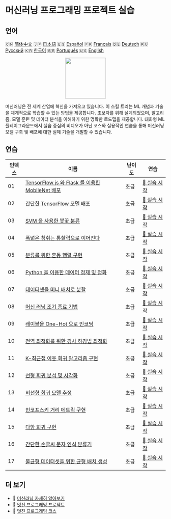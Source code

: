 # 머신러닝 프로그래밍 프로젝트 실습

## 언어

🇨🇳 [简体中文](README_zh.md) 🇯🇵 [日本語](README_ja.md) 🇪🇸 [Español](README_es.md) 🇫🇷 [Français](README_fr.md) 🇩🇪 [Deutsch](README_de.md) 🇷🇺 [Русский](README_ru.md) 🇰🇷 [한국어](README_ko.md) 🇧🇷 [Português](README_pt.md) 🇺🇸 [English](README.md) 

<div align="center">
<img width="128px" src="https://file.labex.io/path/1kXLbMH5geSl.png">
</div>

머신러닝은 전 세계 산업에 혁신을 가져오고 있습니다. 이 스킬 트리는 ML 개념과 기술을 체계적으로 학습할 수 있는 방법을 제공합니다. 초보자를 위해 설계되었으며, 알고리즘, 모델 훈련 및 데이터 분석을 이해하기 위한 명확한 로드맵을 제공합니다. 대화형 ML 플레이그라운드에서 실습 중심의 비디오가 아닌 코스와 실용적인 연습을 통해 머신러닝 모델 구축 및 배포에 대한 실제 기술을 개발할 수 있습니다.

## 연습

|   인덱스 | 이름                                                                                                                                   | 난이도   | 연습                                                                                                        |
|----------|----------------------------------------------------------------------------------------------------------------------------------------|----------|-------------------------------------------------------------------------------------------------------------|
|       01 | [TensorFlow.js 와 Flask 를 이용한 MobileNet 배포](https://labex.io/ko/courses/project-deploying-mobilenet-with-tensorflowjs-and-flask) | 초급     | [🚀 실습 시작](https://labex.io/ko/courses/project-deploying-mobilenet-with-tensorflowjs-and-flask)         |
|       02 | [간단한 TensorFlow 모델 배포](https://labex.io/ko/courses/project-deploying-a-simple-tensorflow-model)                                 | 초급     | [🚀 실습 시작](https://labex.io/ko/courses/project-deploying-a-simple-tensorflow-model)                     |
|       03 | [SVM 을 사용한 붓꽃 분류](https://labex.io/ko/courses/project-classifying-iris-using-svm)                                              | 초급     | [🚀 실습 시작](https://labex.io/ko/courses/project-classifying-iris-using-svm)                              |
|       04 | [폭넓은 청취는 통찰력으로 이어진다](https://labex.io/ko/courses/project-broad-listening-leads-to-insight)                              | 초급     | [🚀 실습 시작](https://labex.io/ko/courses/project-broad-listening-leads-to-insight)                        |
|       05 | [분류를 위한 혼동 행렬 구현](https://labex.io/ko/courses/project-create-confusion-matrix)                                              | 초급     | [🚀 실습 시작](https://labex.io/ko/courses/project-create-confusion-matrix)                                 |
|       06 | [Python 을 이용한 데이터 정제 및 정화](https://labex.io/ko/courses/project-csv-data-purification)                                      | 초급     | [🚀 실습 시작](https://labex.io/ko/courses/project-csv-data-purification)                                   |
|       07 | [데이터셋을 미니 배치로 분할](https://labex.io/ko/courses/project-divide-dataset-into-mini-batches)                                    | 초급     | [🚀 실습 시작](https://labex.io/ko/courses/project-divide-dataset-into-mini-batches)                        |
|       08 | [머신 러닝 조기 종료 기법](https://labex.io/ko/courses/project-early-stopping)                                                         | 초급     | [🚀 실습 시작](https://labex.io/ko/courses/project-early-stopping)                                          |
|       09 | [레이블을 One-Hot 으로 인코딩](https://labex.io/ko/courses/project-encoding-label-to-one-hot)                                          | 초급     | [🚀 실습 시작](https://labex.io/ko/courses/project-encoding-label-to-one-hot)                               |
|       10 | [전역 최적화를 위한 경사 하강법 최적화](https://labex.io/ko/courses/project-haste-makes-waste)                                         | 초급     | [🚀 실습 시작](https://labex.io/ko/courses/project-haste-makes-waste)                                       |
|       11 | [K-최근접 이웃 회귀 알고리즘 구현](https://labex.io/ko/courses/project-k-nearest-neighbors-regression-algorithm-implementation)        | 초급     | [🚀 실습 시작](https://labex.io/ko/courses/project-k-nearest-neighbors-regression-algorithm-implementation) |
|       12 | [선형 회귀 분석 및 시각화](https://labex.io/ko/courses/project-linear-regression-fitting-and-plotting)                                 | 초급     | [🚀 실습 시작](https://labex.io/ko/courses/project-linear-regression-fitting-and-plotting)                  |
|       13 | [비선형 회귀 모델 추정](https://labex.io/ko/courses/project-linear-validation-method)                                                  | 초급     | [🚀 실습 시작](https://labex.io/ko/courses/project-linear-validation-method)                                |
|       14 | [민코프스키 거리 메트릭 구현](https://labex.io/ko/courses/project-implementing-minkowski-distance-metric)                              | 초급     | [🚀 실습 시작](https://labex.io/ko/courses/project-implementing-minkowski-distance-metric)                  |
|       15 | [다항 회귀 구현](https://labex.io/ko/courses/project-polynomial-regression-implementation-and-application)                             | 초급     | [🚀 실습 시작](https://labex.io/ko/courses/project-polynomial-regression-implementation-and-application)    |
|       16 | [간단한 손글씨 문자 인식 분류기](https://labex.io/ko/courses/project-simple-handwritten-character-recognition-classifier)              | 초급     | [🚀 실습 시작](https://labex.io/ko/courses/project-simple-handwritten-character-recognition-classifier)     |
|       17 | [불균형 데이터셋을 위한 균형 배치 생성](https://labex.io/ko/courses/project-balanced-batch-generation-for-imbalanced-datasets)         | 초급     | [🚀 실습 시작](https://labex.io/ko/courses/project-balanced-batch-generation-for-imbalanced-datasets)       |

## 더 보기

- 🔗 [머신러닝 자세히 알아보기](https://labex.io/ko/skilltrees/ml)
- 🔗 [멋진 프로그래밍 프로젝트](https://github.com/labex-labs/awesome-programming-projects)
- 🔗 [멋진 프로그래밍 코스](https://github.com/labex-labs/awesome-programming-courses)

